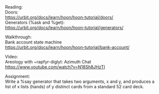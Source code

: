 Reading:<br>
Doors:<br>
https://urbit.org/docs/learn/hoon/hoon-tutorial/doors/ <br>
Generators (%ask and %get):<br>
https://urbit.org/docs/learn/hoon/hoon-tutorial/generators/

Walkthrough:<br>
Bank account state machine <br>
https://urbit.org/docs/learn/hoon/hoon-tutorial/bank-account/

Video:<br>
Areology with ~rapfyr-diglyt: Azimuth Chat <br>
https://www.youtube.com/watch?v=N18Sh8JHzTI

Assignment:<br>
Write a %say generator that takes two arguments, x and y, and produces a list of x lists (hands) of y distinct cards from a standard 52 card deck.
